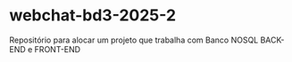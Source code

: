 # webchat-bd3-2025-2
Repositório para alocar um projeto que trabalha com Banco NOSQL BACK-END e FRONT-END
